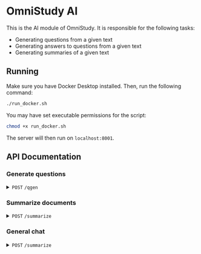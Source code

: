 # OmniStudy AI
This is the AI module of OmniStudy. It is responsible for the following tasks:
- Generating questions from a given text
- Generating answers to questions from a given text
- Generating summaries of a given text

## Running
Make sure you have Docker Desktop installed. Then, run the following command:
```bash
./run_docker.sh
```

You may have set executable permissions for the script:
```bash
chmod +x run_docker.sh
```

The server will then run on `localhost:8001`.

## API Documentation

### Generate questions
<details>
    <summary><code>POST</code> <code>/qgen</code></summary>

#### Headers
> | name | type | description | 
> | ---- | ----- | ----------- |
> | x-access-token | string | JWT token | 

#### Parameters (JSON)
> | name | type | description | 
> | ---- | ----- | ----------- |
> | doc_paths | array | List of absolute (.pdf) file paths | 
> | num_questions | integer | Number of questions to generate |
> | question_types | array | List of question types to generate |
<details>

<summary>Question types:</summary>

  * `MCQ`: Multiple Choice Questions
  * `SHORT`: Short Answer Questions
  * `FITB`: Fill in the Blanks
  * `TOF`: True or False Questions
</details>

#### Example
```javascript
axios.post(`${baseUrl}/qgen`, {
    doc_paths: ["/path/to/file.pdf", "/path/to/another/file.pdf"],
    num_questions: 5,
    question_types: ["MCQ", "SHORT"]
}, {
    headers: {
        "x-access-token": "your-jwt-token"
    }
}).then(...).catch(...);
```
</details>


### Summarize documents
<details>
    <summary><code>POST</code> <code>/summarize</code></summary>

#### Headers
> | name | type | description | 
> | ---- | ----- | ----------- |
> | x-access-token | string | JWT token | 

#### Parameters (JSON)
> | name | type | description | 
> | ---- | ----- | ----------- |
> | doc_paths | array | List of absolute (.pdf) file paths | 
> | length | integer | Length of the summary [Maximum: 400] |

#### Example
```javascript
axios.post(`${baseUrl}/summarize`, {
    doc_paths: ["/path/to/file.pdf", "/path/to/another/file.pdf"],
    length: 200
}, {
    headers: {
        "x-access-token": "your-jwt-token"
    }
}).then(...).catch(...);
```
</details>


### General chat
<details>
    <summary><code>POST</code> <code>/summarize</code></summary>

#### Headers
> | name | type | description | 
> | ---- | ----- | ----------- |
> | x-access-token | string | JWT token | 

#### Parameters (JSON)
> | name | type | description | 
> | ---- | ----- | ----------- |
> | doc_paths | array | List of absolute (.pdf) file paths | 
> | question | string | The question to ask given the context |

#### Example
```javascript
axios.post(`${baseUrl}/gpt`, {
    doc_paths: ["/path/to/file.pdf", "/path/to/another/file.pdf"],
    question: "Tell me about the documents..."
}, {
    headers: {
        "x-access-token": "your-jwt-token"
    }
}).then(...).catch(...);
```
</details>